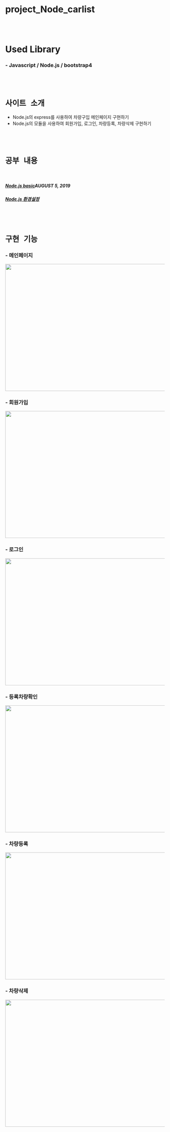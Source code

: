 # project_Node_carlist

<br>

<br>

# Used Library

###  - Javascript / Node.js / bootstrap4

<br>

<br>

# `사이트 소개`

- Node.js의  express를 사용하여 차량구입 메인페이지 구현하기
- Node.js의 모듈을 사용하여 회원가입, 로그인, 차량등록, 차량삭제 구현하기

<br>

<br>

# `공부 내용`

<br>

##### [ Node.js basic](https://lovely-fennec-fox.github.io/blog/2019/08/05/node-basic-01.html)AUGUST 5, 2019

##### [ Node.js 환경설정](https://lovely-fennec-fox.github.io/blog/2019/07/31/node_01.html)

<br>

<br>

# `구현 기능`

### - 메인페이지
<img src="/ppt/메인_01.gif" width="800" height="400">

<br>

### - 회원가입

<img src="/ppt/회원가입_01.gif" width="800" height="400">

<br>

### - 로그인

<img src="/ppt/로그인_01.gif" width="800" height="400">

<br>

### - 등록차량확인

<img src="/ppt/등록차량확인_01.gif" width="800" height="400">

<br>

### - 차량등록

<img src="/ppt/차량등록_01.gif" width="800" height="400">

<br>

### - 차량삭제

<img src="/ppt/차량삭제_01.gif" width="800" height="400">

<br>

